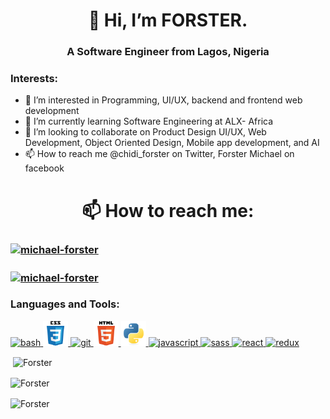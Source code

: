 <h1 align="center">👋 Hi, I’m FORSTER.
  
<h3 align="center">A Software Engineer from Lagos, Nigeria</h3>

<h3 align="left">Interests:</h3>

- 👀 I’m interested in Programming, UI/UX, backend and frontend web development
- 🌱 I’m currently learning Software Engineering at ALX- Africa
- 💞️ I’m looking to collaborate on Product Design UI/UX, Web Development, Object Oriented Design, Mobile app development, and AI
- 📫 How to reach me @chidi_forster on Twitter, Forster Michael on facebook


  
<h1 align="center">📫 How to reach me:</h3>
<p align="left">
<h3 align="left"><a href="https://www.linkedin.com/in/forster-udemezue-c/" target="blank"><img align="center" src="https://raw.githubusercontent.com/rahuldkjain/github-profile-readme-generator/master/src/images/icons/Social/linked-in-alt.svg" alt="michael-forster" height="30" width="40" /></a>  <h3 align="left"><a href="https://twitter.com/chidi_forster" target="blank"><img align="center" src="https://raw.githubusercontent.com/rahuldkjain/github-profile-readme-generator/master/src/images/icons/Social/twitter.svg" alt="michael-forster" height="30" width="40" /></a> <h3 align="left">

<h3 align="left">Languages and Tools:</h3>

<p align="left"> <a href="https://www.gnu.org/software/bash/" target="_blank" rel="noreferrer"> <img src="https://www.vectorlogo.zone/logos/gnu_bash/gnu_bash-icon.svg" alt="bash" width="40" height="40"/> </a> <a href="https://www.w3schools.com/css/" target="_blank" rel="noreferrer"> <img src="https://raw.githubusercontent.com/devicons/devicon/master/icons/css3/css3-original-wordmark.svg" alt="css3" width="40" height="40"/> </a> <a href="https://git-scm.com/" target="_blank" rel="noreferrer"> <img src="https://www.vectorlogo.zone/logos/git-scm/git-scm-icon.svg" alt="git" width="40" height="40"/> </a> <a href="https://www.w3.org/html/" target="_blank" rel="noreferrer"> <img src="https://raw.githubusercontent.com/devicons/devicon/master/icons/html5/html5-original-wordmark.svg" alt="html5" width="40" height="40"/> </a> <a href="https://www.python.org" target="_blank" rel="noreferrer"> <img src="https://raw.githubusercontent.com/devicons/devicon/master/icons/python/python-original.svg" alt="python" width="40" height="40"/> </a> <a href="https://www.w3schools.com/js/" target="_blank" rel="noreferrer"> <img src="https://www.w3schools.com/whatis/img_js.png" alt="javascript" width="40" height="40"/> </a> <a href="https://sass-lang.com/" target="_blank" rel="noreferrer"> <img src="https://sass-lang.com/assets/img/logos/logo-b6e1ef6e.svg" alt="sass" width="40" height="40"/> </a> <a href="https://react.dev/" target="_blank" rel="noreferrer"> <img src="https://upload.wikimedia.org/wikipedia/commons/thumb/a/a7/React-icon.svg/2300px-React-icon.svg.png" alt="react" width="40" height="40"/> </a> <a href="https://redux.js.org/" target="_blank" rel="noreferrer"> <img src="https://e7.pngegg.com/pngimages/669/447/png-clipart-redux-react-javascript-freecodecamp-npm-others-miscellaneous-purple-thumbnail.png" alt="redux" width="40" height="40"/> </a>
  
<p>&nbsp;<img align="center" src="https://github-readme-stats.vercel.app/api?username=Forster112&show_icons=true&locale=en" alt="Forster" /></p>



<p><img align="center" src="https://github-readme-streak-stats.herokuapp.com/?user=Forster112&" alt="Forster" /></p>
  
<p><img align="center" src="https://github-readme-stats.vercel.app/api/top-langs?username=Forster112&show_icons=true&locale=en&layout=compact" alt="Forster" /></p>
<!---
Forster112/Forster112 is a ✨ special ✨ repository because its `README.md` (this file) appears on your GitHub profile.
You can click the Preview link to take a look at your changes.
--->
